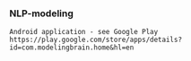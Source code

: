 ### NLP-modeling

    Android application - see Google Play
    https://play.google.com/store/apps/details?id=com.modelingbrain.home&hl=en